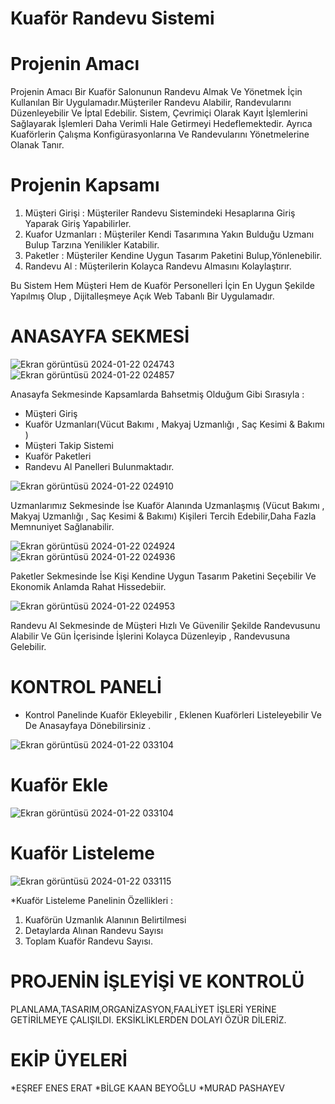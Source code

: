 # Kuaför Randevu Sistemi

# Projenin Amacı
Projenin Amacı Bir Kuaför Salonunun Randevu Almak Ve Yönetmek İçin Kullanılan Bir Uygulamadır.Müşteriler Randevu Alabilir, Randevularını Düzenleyebilir Ve İptal Edebilir. 
Sistem, Çevrimiçi Olarak Kayıt İşlemlerini Sağlayarak İşlemleri Daha Verimli Hale Getirmeyi Hedeflemektedir. Ayrıca Kuaförlerin Çalışma Konfigürasyonlarına Ve Randevularını Yönetmelerine Olanak Tanır.

# Projenin Kapsamı
1) Müşteri Girişi : Müşteriler Randevu Sistemindeki Hesaplarına Giriş Yaparak Giriş Yapabilirler.
2) Kuafor Uzmanları : Müşteriler Kendi Tasarımına Yakın Bulduğu Uzmanı Bulup Tarzına Yenilikler Katabilir.
3) Paketler : Müşteriler Kendine Uygun Tasarım Paketini Bulup,Yönlenebilir.
4) Randevu Al : Müşterilerin Kolayca Randevu Almasını Kolaylaştırır.

Bu Sistem Hem Müşteri Hem de Kuaför Personelleri İçin En Uygun Şekilde Yapılmış Olup , Dijitalleşmeye Açık Web Tabanlı Bir Uygulamadır.

# ANASAYFA SEKMESİ

![Ekran görüntüsü 2024-01-22 024743](https://github.com/Esref1111/Kuafor-Randevu-Sistemi/assets/135325474/f42e2d0c-f3ca-4922-a54e-7ed79e38bfbd)
![Ekran görüntüsü 2024-01-22 024857](https://github.com/Esref1111/Kuafor-Randevu-Sistemi/assets/135325474/f86c6e76-1550-438e-a42b-7c4f8284252f)

Anasayfa Sekmesinde  Kapsamlarda Bahsetmiş Olduğum Gibi  Sırasıyla : 
* Müşteri Giriş 
* Kuaför Uzmanları(Vücut Bakımı , Makyaj Uzmanlığı , Saç  Kesimi & Bakımı )
* Müşteri Takip Sistemi
* Kuaför Paketleri
* Randevu Al
Panelleri Bulunmaktadır.


![Ekran görüntüsü 2024-01-22 024910](https://github.com/Esref1111/Kuafor-Randevu-Sistemi/assets/135325474/d623f6c7-4c2f-4f7c-abaa-3b89a97b78f9)

Uzmanlarımız Sekmesinde İse Kuaför Alanında Uzmanlaşmış (Vücut Bakımı , Makyaj Uzmanlığı , Saç  Kesimi & Bakımı) Kişileri Tercih Edebilir,Daha Fazla Memnuniyet Sağlanabilir.


![Ekran görüntüsü 2024-01-22 024924](https://github.com/Esref1111/Kuafor-Randevu-Sistemi/assets/135325474/0719e662-8c98-45fb-acab-69f508be58e4)
![Ekran görüntüsü 2024-01-22 024936](https://github.com/Esref1111/Kuafor-Randevu-Sistemi/assets/135325474/267143c1-95f0-415d-a832-c0dd6a576867)

Paketler Sekmesinde İse Kişi Kendine Uygun Tasarım Paketini Seçebilir Ve Ekonomik Anlamda Rahat Hissedebiir.


![Ekran görüntüsü 2024-01-22 024953](https://github.com/Esref1111/Kuafor-Randevu-Sistemi/assets/135325474/c922c96b-9c04-4ff4-a0ae-30e34841c4d0)

Randevu Al Sekmesinde de Müşteri Hızlı Ve Güvenilir Şekilde Randevusunu Alabilir Ve Gün İçerisinde İşlerini Kolayca Düzenleyip , Randevusuna Gelebilir. 


# KONTROL PANELİ
* Kontrol Panelinde Kuaför Ekleyebilir , Eklenen Kuaförleri Listeleyebilir Ve De Anasayfaya Dönebilirsiniz .

![Ekran görüntüsü 2024-01-22 033104](https://github.com/Esref1111/Kuafor-Randevu-Sistemi/assets/135325474/40270802-83f7-4042-9454-a96d50e60139)


# Kuaför Ekle 

![Ekran görüntüsü 2024-01-22 033104](https://github.com/Esref1111/Kuafor-Randevu-Sistemi/assets/135325474/b4316cdc-f7d4-497a-aa49-9b9d1dda5cc9)

# Kuaför Listeleme


![Ekran görüntüsü 2024-01-22 033115](https://github.com/Esref1111/Kuafor-Randevu-Sistemi/assets/135325474/6c1a766f-5489-4b90-9877-7850057f6ed5)

*Kuaför Listeleme Panelinin Özellikleri : 

1) Kuaförün Uzmanlık Alanının Belirtilmesi
2) Detaylarda Alınan Randevu Sayısı
3) Toplam Kuaför Randevu Sayısı.


# PROJENİN İŞLEYİŞİ VE KONTROLÜ
PLANLAMA,TASARIM,ORGANİZASYON,FAALİYET İŞLERİ YERİNE GETİRİLMEYE ÇALIŞILDI.
EKSİKLİKLERDEN DOLAYI ÖZÜR DİLERİZ.


# EKİP ÜYELERİ 
*EŞREF ENES ERAT
*BİLGE KAAN BEYOĞLU
*MURAD PASHAYEV








   
